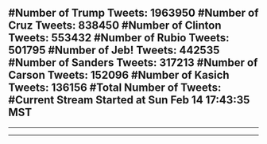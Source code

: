 #Number of Trump Tweets: 1963950
#Number of Cruz Tweets: 838450
#Number of Clinton Tweets: 553432
#Number of Rubio Tweets: 501795
#Number of Jeb! Tweets: 442535
#Number of Sanders Tweets: 317213
#Number of Carson Tweets: 152096
#Number of Kasich Tweets: 136156
#Total Number of Tweets:  
#Current Stream Started at Sun Feb 14 17:43:35 MST
---
---
---
